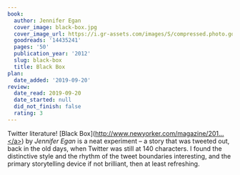 ```yaml
---
book:
  author: Jennifer Egan
  cover_image: black-box.jpg
  cover_image_url: https://i.gr-assets.com/images/S/compressed.photo.goodreads.com/books/1338999208l/14435241._SX98_.jpg
  goodreads: '14435241'
  pages: '50'
  publication_year: '2012'
  slug: black-box
  title: Black Box
plan:
  date_added: '2019-09-20'
review:
  date_read: 2019-09-20
  date_started: null
  did_not_finish: false
  rating: 3
---
```


Twitter literature! [Black Box](<a target="_blank" href="http://www.newyorker.com/magazine/2012/06/04/black-box-2" rel="nofollow">http://www.newyorker.com/magazine/201...</a>) by *Jennifer Egan* is a neat experiment – a story that was tweeted out, back in the old days, when Twitter was still at 140 characters. I found the distinctive style and the rhythm of the tweet boundaries interesting, and the primary storytelling device if not brilliant, then at least refreshing.
